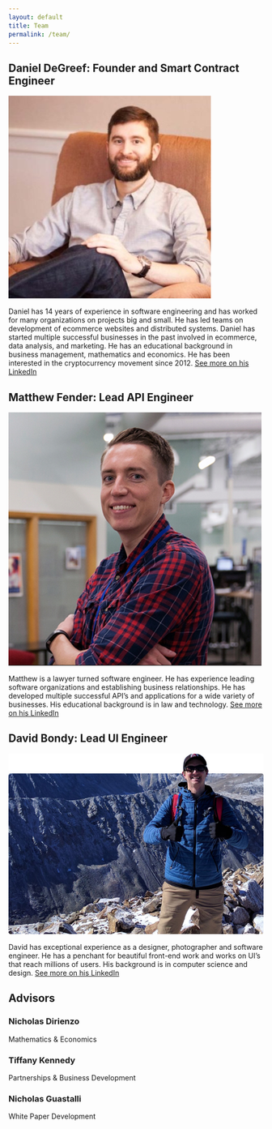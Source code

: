 ```yaml
---
layout: default
title: Team
permalink: /team/
---
```


## Daniel DeGreef: Founder and Smart Contract Engineer

![Daniel DeGreef Photo](/images/danphoto.jpg "Daniel DeGreef")

Daniel has 14 years of experience in software engineering and has worked for many organizations on projects big and small. He has led teams on development of ecommerce websites and distributed systems. Daniel has started multiple successful businesses in the past involved in ecommerce, data analysis, and marketing. He has an educational background in business management, mathematics and economics. He has been interested in the cryptocurrency movement since 2012. [See more on his LinkedIn](https://www.linkedin.com/in/dandegreef/)

## Matthew Fender: Lead API Engineer

![Matthew Fender Photo](/images/mattphoto.jpg "Matthew Fender")

Matthew is a lawyer turned software engineer. He has experience leading software organizations and establishing business relationships. He has developed multiple successful API’s and applications for a wide variety of businesses. His educational background is in law and technology. [See more on his LinkedIn](https://www.linkedin.com/in/mattfender/)


## David Bondy: Lead UI Engineer

![David Bondy Photo](/images/davidphoto.jpg "David Bondy")

David has exceptional experience as a designer, photographer and software engineer. He has a penchant for beautiful front-end work and works on UI’s that reach millions of users. His background is in computer science and design. [See more on his LinkedIn](https://www.linkedin.com/in/david-bondy-25b2097/)


## Advisors

### Nicholas Dirienzo
Mathematics & Economics
### Tiffany Kennedy
Partnerships & Business Development
### Nicholas Guastalli
White Paper Development
